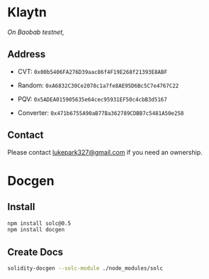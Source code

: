 # Klaytn

*On Baobab testnet,*

## Address

* CVT: `0x00b5406FA276D39aac86f4F19E268f21393E8ABF`

* Random: `0xA6832C30Ce2078c1a7fe8AE95D6Bc5C7e4767C22`

* PQV: `0x5ADEA015905635e64cec95931EF50c4cbB3d5167`

* Converter: `0x471b6755A90aB77Ba362789CDBB7c5481A50e258`

## Contact

Please contact [lukepark327@gmail.com](mailto:lukepark327@gmail.com) if you need an ownership.

# Docgen

## Install

```bash
npm install solc@0.5
npm install docgen
```

## Create Docs

```bash
solidity-docgen --solc-module ./node_modules/solc
```
